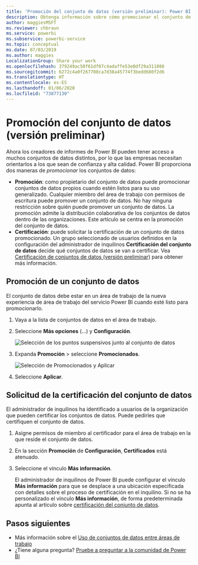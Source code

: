 ```yaml
---
title: 'Promoción del conjunto de datos (versión preliminar): Power BI'
description: Obtenga información sobre cómo promocionar el conjunto de datos, para guiar a los usuarios empresariales a conjuntos de datos de confianza y de alta calidad.
author: maggiesMSFT
ms.reviewer: chbraun
ms.service: powerbi
ms.subservice: powerbi-service
ms.topic: conceptual
ms.date: 07/03/2019
ms.author: maggies
LocalizationGroup: Share your work
ms.openlocfilehash: 379249ac50f61df07c4adaffe53e0df29a311086
ms.sourcegitcommit: 6272c4a0f267708ca7d38a45774f3bedd680f2d6
ms.translationtype: HT
ms.contentlocale: es-ES
ms.lasthandoff: 01/06/2020
ms.locfileid: "73877130"
---
```

# <a name="promote-your-dataset-preview"></a>Promoción del conjunto de datos (versión preliminar)

Ahora los creadores de informes de Power BI pueden tener acceso a muchos conjuntos de datos distintos, por lo que las empresas necesitan orientarlos a los que sean de confianza y alta calidad. Power BI proporciona dos maneras de *promocionar* los conjuntos de datos:

- **Promoción**: como propietario del conjunto de datos puede promocionar conjuntos de datos propios cuando estén listos para su uso generalizado. Cualquier miembro del área de trabajo con permisos de escritura puede promover un conjunto de datos. No hay ninguna restricción sobre quién puede promover un conjunto de datos. La promoción admite la distribución colaborativa de los conjuntos de datos dentro de las organizaciones. Este artículo se centra en la promoción del conjunto de datos.
- **Certificación**: puede solicitar la certificación de un conjunto de datos promocionado. Un grupo seleccionado de usuarios definidos en la configuración del administrador de inquilinos **Certificación del conjunto de datos** decide qué conjuntos de datos se van a certificar. Vea [Certificación de conjuntos de datos (versión preliminar)](service-datasets-certify.md) para obtener más información.

## <a name="promote-a-dataset"></a>Promoción de un conjunto de datos

El conjunto de datos debe estar en un área de trabajo de la nueva experiencia de área de trabajo del servicio Power BI cuando esté listo para promocionarlo.

1. Vaya a la lista de conjuntos de datos en el área de trabajo.
 
1. Seleccione **Más opciones** (...) y **Configuración**.

    ![Selección de los puntos suspensivos junto al conjunto de datos](media/service-datasets-certify-promote/power-bi-dataset-settings.png)

1. Expanda **Promoción** > seleccione **Promocionados**.

    ![Selección de Promocionados y Aplicar](media/service-datasets-certify-promote/power-bi-dataset-promoted-endorsement.png)

1. Seleccione **Aplicar**.

## <a name="request-dataset-certification"></a>Solicitud de la certificación del conjunto de datos

El administrador de inquilinos ha identificado a usuarios de la organización que pueden certificar los conjuntos de datos. Puede pedirles que certifiquen el conjunto de datos.

1. Asigne permisos de miembro al certificador para el área de trabajo en la que reside el conjunto de datos.

1. En la sección **Promoción** de **Configuración**, **Certificados** está atenuado.

1. Seleccione el vínculo **Más información**.

    El administrador de inquilinos de Power BI puede configurar el vínculo **Más información** para que se desplace a una ubicación especificada con detalles sobre el proceso de certificación en el inquilino.   Si no se ha personalizado el vínculo **Más información**, de forma predeterminada apunta al artículo sobre [certificación del conjunto de datos](service-datasets-certify.md).

## <a name="next-steps"></a>Pasos siguientes

* Más información sobre el [Uso de conjuntos de datos entre áreas de trabajo](service-datasets-across-workspaces.md)
* ¿Tiene alguna pregunta? [Pruebe a preguntar a la comunidad de Power BI](https://community.powerbi.com/)
